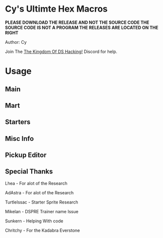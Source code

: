 # Cy's Ultimte Hex Macros
**PLEASE DOWNLOAD THE RELEASE AND NOT THE SOURCE CODE THE SOURCE CODE IS NOT A PROGRAM THE RELEASES ARE LOCATED ON THE RIGHT**

Author: Cy

Join The [The Kingdom Of DS Hacking!](https://discord.gg/zAtqJDW2jC) Discord for help.

# Usage

## Main

## Mart

## Starters

## Misc Info
## Pickup Editor
## Special Thanks
Lhea - For alot of the Research

AdAstra - For alot of the Research

TurtleIssac - Starter Sprite Research

Mikelan - DSPRE Trainer name Issue

Sunkern - Helping With code

Chritchy - For the Kadabra Everstone
